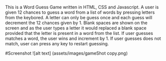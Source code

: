 This is a Word Guess Game written in HTML, CSS and Javascript.
A user is given 12 chances to guess a word from a list of words by pressing letters from the keybored.
A letter can only be guess once and each guess will decrement the 12 chances given by 1.
Blank spaces are shown on the screen and as the user types a letter it would replaced a blank space provided that the letter is present in a word from the list.
If user guesses matches a word, the user wins and increment by 1.
If user guesses does not match, user can press any key to restart guessing.

 #Screenshot 
![alt text] (assets/images/gameShot copy.png)
